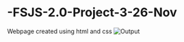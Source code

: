 # -FSJS-2.0-Project-3-26-Nov
Webpage created using html and css
![Output](https://user-images.githubusercontent.com/49140303/213902509-b116a7b3-cd1d-442d-885a-87755504b769.png)
